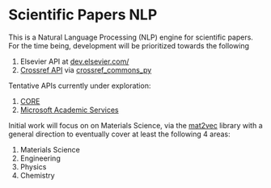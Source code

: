 # Scientific Papers NLP

This is a Natural Language Processing (NLP) engine for scientific papers.
For the time being, development will be prioritized towards the following

1. Elsevier API at [dev.elsevier.com/](http://dev.elsevier.com/)
2. [Crossref API](https://www.crossref.org/services/metadata-delivery/rest-api/) via [crossref_commons_py](https://gitlab.com/crossref/crossref_commons_py)

Tentative APIs currently under exploration:
1. [CORE](https://core.ac.uk/services/api/)
2. [Microsoft Academic Services](https://docs.microsoft.com/en-us/academic-services/)

Initial work will focus on on Materials Science,
via the [mat2vec](https://github.com/materialsintelligence/mat2vec) library
with a general direction to eventually cover at least the following 4 areas:

1. Materials Science
2. Engineering
3. Physics
4. Chemistry
